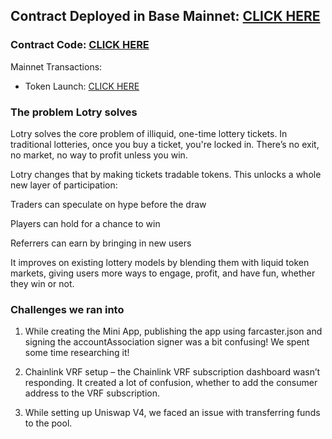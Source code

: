 ## Contract Deployed in Base Mainnet: [CLICK HERE](https://basescan.org/address/0x4aefdb502562a55aae91dfdaf5a11f1724d945d1)

### Contract Code: [CLICK HERE](https://basescan.org/address/0x4aefdb502562a55AAe91dfDAF5a11f1724d945d1#code)

Mainnet Transactions:
- Token Launch: [CLICK HERE](https://basescan.org/tx/0x74f1f182fc4b98f12feb20533e4df131641601f4f2ca038429db5c16463a122a)
 
### The problem Lotry solves

Lotry solves the core problem of illiquid, one-time lottery tickets. In traditional lotteries, once you buy a ticket, you're locked in. There’s no exit, no market, no way to profit unless you win.

Lotry changes that by making tickets tradable tokens. This unlocks a whole new layer of participation:

Traders can speculate on hype before the draw

Players can hold for a chance to win

Referrers can earn by bringing in new users

It improves on existing lottery models by blending them with liquid token markets, giving users more ways to engage, profit, and have fun, whether they win or not.

### Challenges we ran into

1. While creating the Mini App, publishing the app using farcaster.json and signing the accountAssociation signer was a bit confusing! We spent some time researching it!

2. Chainlink VRF setup – the Chainlink VRF subscription dashboard wasn’t responding. It created a lot of confusion, whether to add the consumer address to the VRF subscription.

3. While setting up Uniswap V4, we faced an issue with transferring funds to the pool.
